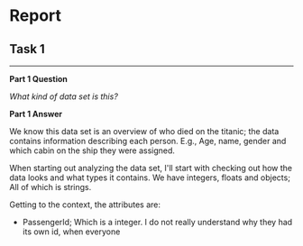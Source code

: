 # Report

## Task 1

---

**Part 1 Question**

*What kind of data set is this?*

**Part 1 Answer**


We know this data set is an overview of who died on the titanic; the data contains information describing each person. E.g., Age, name, gender and which cabin on the ship they were assigned.

When starting out analyzing the data set, I'll start with checking out how the data looks and what types it contains. We have integers, floats and objects; All of which is strings.

Getting to the context, the attributes are:
- PassengerId; Which is a integer. I do not really understand why they had its own id, when everyone 